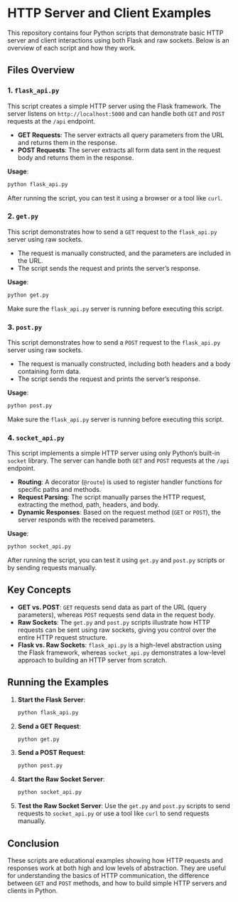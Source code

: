 
# HTTP Server and Client Examples

This repository contains four Python scripts that demonstrate basic HTTP server and client interactions using both Flask and raw sockets. Below is an overview of each script and how they work.

## Files Overview

### 1. `flask_api.py`

This script creates a simple HTTP server using the Flask framework. The server listens on `http://localhost:5000` and can handle both `GET` and `POST` requests at the `/api` endpoint.

- **GET Requests**: The server extracts all query parameters from the URL and returns them in the response.
- **POST Requests**: The server extracts all form data sent in the request body and returns them in the response.

**Usage**:
```bash
python flask_api.py
```

After running the script, you can test it using a browser or a tool like `curl`.

### 2. `get.py`

This script demonstrates how to send a `GET` request to the `flask_api.py` server using raw sockets.

- The request is manually constructed, and the parameters are included in the URL.
- The script sends the request and prints the server’s response.

**Usage**:
```bash
python get.py
```

Make sure the `flask_api.py` server is running before executing this script.

### 3. `post.py`

This script demonstrates how to send a `POST` request to the `flask_api.py` server using raw sockets.

- The request is manually constructed, including both headers and a body containing form data.
- The script sends the request and prints the server’s response.

**Usage**:
```bash
python post.py
```

Make sure the `flask_api.py` server is running before executing this script.

### 4. `socket_api.py`

This script implements a simple HTTP server using only Python’s built-in `socket` library. The server can handle both `GET` and `POST` requests at the `/api` endpoint.

- **Routing**: A decorator (`@route`) is used to register handler functions for specific paths and methods.
- **Request Parsing**: The script manually parses the HTTP request, extracting the method, path, headers, and body.
- **Dynamic Responses**: Based on the request method (`GET` or `POST`), the server responds with the received parameters.

**Usage**:
```bash
python socket_api.py
```

After running the script, you can test it using `get.py` and `post.py` scripts or by sending requests manually.

## Key Concepts

- **GET vs. POST**: `GET` requests send data as part of the URL (query parameters), whereas `POST` requests send data in the request body.
- **Raw Sockets**: The `get.py` and `post.py` scripts illustrate how HTTP requests can be sent using raw sockets, giving you control over the entire HTTP request structure.
- **Flask vs. Raw Sockets**: `flask_api.py` is a high-level abstraction using the Flask framework, whereas `socket_api.py` demonstrates a low-level approach to building an HTTP server from scratch.

## Running the Examples

1. **Start the Flask Server**:
   ```bash
   python flask_api.py
   ```

2. **Send a GET Request**:
   ```bash
   python get.py
   ```

3. **Send a POST Request**:
   ```bash
   python post.py
   ```

4. **Start the Raw Socket Server**:
   ```bash
   python socket_api.py
   ```

5. **Test the Raw Socket Server**:
   Use the `get.py` and `post.py` scripts to send requests to `socket_api.py` or use a tool like `curl` to send requests manually.

## Conclusion

These scripts are educational examples showing how HTTP requests and responses work at both high and low levels of abstraction. They are useful for understanding the basics of HTTP communication, the difference between `GET` and `POST` methods, and how to build simple HTTP servers and clients in Python.
